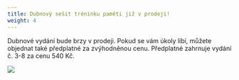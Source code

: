 ```yaml
---
title: Dubnový sešit tréninku paměti již v prodeji!
weight: 4
---
```

Dubnové vydání bude brzy v prodeji. Pokud se vám úkoly líbí,  můžete objednat také předplatné za zvýhodněnou cenu. Předplatné zahrnuje vydání č. 3-8 za cenu 540 Kč.

![](/images/uploads/duben_pamet.jpg)